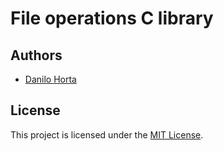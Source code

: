 # File operations C library

## Authors

* [Danilo Horta](https://github.com/horta)

## License

This project is licensed under the [MIT License](https://raw.githubusercontent.com/horta/fs/main/LICENSE).
